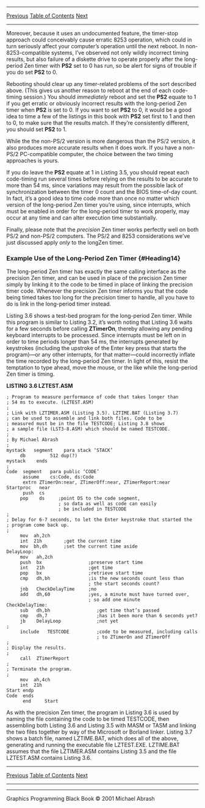   ------------------------ --------------------------------- --------------------
  [Previous](03-07.html)   [Table of Contents](index.html)   [Next](03-09.html)
  ------------------------ --------------------------------- --------------------

Moreover, because it uses an undocumented feature, the timer-stop
approach could conceivably cause erratic 8253 operation, which could in
turn seriously affect your computer’s operation until the next reboot.
In non-8253-compatible systems, I’ve observed not only wildly incorrect
timing results, but also failure of a diskette drive to operate properly
after the long-period Zen timer with **PS2** set to 0 has run, so be
alert for signs of trouble if you do set **PS2** to 0.

Rebooting should clear up any timer-related problems of the sort
described above. (This gives us another reason to reboot at the end of
each code-timing session.) You should *immediately* reboot and set the
**PS2** equate to 1 if you get erratic or obviously incorrect results
with the long-period Zen timer when **PS2** is set to 0. If you want to
set **PS2** to 0, it would be a good idea to time a few of the listings
in this book with **PS2** set first to 1 and then to 0, to make sure
that the results match. If they’re consistently different, you should
set **PS2** to 1.

While the the non-PS/2 version is more dangerous than the PS/2 version,
it also produces more accurate results when it does work. If you have a
non-PS/2 PC-compatible computer, the choice between the two timing
approaches is yours.

If you do leave the **PS2** equate at 1 in Listing 3.5, you should
repeat each code-timing run several times before relying on the results
to be accurate to more than 54 ms, since variations may result from the
possible lack of synchronization between the timer 0 count and the BIOS
time-of-day count. In fact, it’s a good idea to time code more than once
no matter which version of the long-period Zen timer you’re using, since
interrupts, which must be enabled in order for the long-period timer to
work properly, may occur at any time and can alter execution time
substantially.

Finally, please note that the *precision* Zen timer works perfectly well
on both PS/2 and non-PS/2 computers. The PS/2 and 8253 considerations
we’ve just discussed apply *only* to the longZen timer.

### Example Use of the Long-Period Zen Timer {#Heading14}

The long-period Zen timer has exactly the same calling interface as the
precision Zen timer, and can be used in place of the precision Zen timer
simply by linking it to the code to be timed in place of linking the
precision timer code. Whenever the precision Zen timer informs you that
the code being timed takes too long for the precision timer to handle,
all you have to do is link in the long-period timer instead.

Listing 3.6 shows a test-bed program for the long-period Zen timer.
While this program is similar to Listing 3.2, it’s worth noting that
Listing 3.6 waits for a few seconds before calling **ZTimerOn**, thereby
allowing any pending keyboard interrupts to be processed. Since
interrupts must be left on in order to time periods longer than 54 ms,
the interrupts generated by keystrokes (including the upstroke of the
Enter key press that starts the program)—or any other interrupts, for
that matter—could incorrectly inflate the time recorded by the
long-period Zen timer. In light of this, resist the temptation to type
ahead, move the mouse, or the like while the long-period Zen timer is
timing.

**LISTING 3.6 LZTEST.ASM**

    ; Program to measure performance of code that takes longer than
    ; 54 ms to execute. (LZTEST.ASM)
    ;
    ; Link with LZTIMER.ASM (Listing 3.5). LZTIME.BAT (Listing 3.7)
    ; can be used to assemble and link both files. Code to be
    ; measured must be in the file TESTCODE; Listing 3.8 shows
    ; a sample file (LST3-8.ASM) which should be named TESTCODE.
    ;
    ; By Michael Abrash
    ;
    mystack   segment    para stack ‘STACK’
         db         512 dup(?)
    mystack    ends
    ;
    Code  segment   para public ‘CODE’
          assume    cs:Code, ds:Code
          extrn ZTimerOn:near, ZTimerOff:near, ZTimerReport:near
    Startproc   near
          push  cs
         pop    ds     ;point DS to the code segment,
                       ; so data as well as code can easily
                       ; be included in TESTCODE
    ;
    ; Delay for 6-7 seconds, to let the Enter keystroke that started the
    ; program come back up.
    ;
         mov  ah,2ch
         int  21h        ;get the current time
         mov  bh,dh      ;set the current time aside
    DelayLoop:
         mov   ah,2ch
         push  bx                 ;preserve start time
         int   21h                ;get time
         pop   bx                 ;retrieve start time
         cmp   dh,bh              ;is the new seconds count less than
                                  ; the start seconds count?
         jnb   CheckDelayTime     ;no
         add   dh,60              ;yes, a minute must have turned over,
                                  ; so add one minute
    CheckDelayTime:
         sub   dh,bh                 ;get time that’s passed
         cmp   dh,7                  ;has it been more than 6 seconds yet?
         jb    DelayLoop             ;not yet
    ;
         include   TESTCODE          ;code to be measured, including calls
                                     ; to ZTimerOn and ZTimerOff
    ;
    ; Display the results.
    ;
         call  ZTimerReport
    ;
    ; Terminate the program.
    ;
         mov  ah,4ch
         int  21h
    Start endp
    Code  ends
          end     Start

As with the precision Zen timer, the program in Listing 3.6 is used by
naming the file containing the code to be timed TESTCODE, then
assembling both Listing 3.6 and Listing 3.5 with MASM or TASM and
linking the two files together by way of the Microsoft or Borland
linker. Listing 3.7 shows a batch file, named LZTIME.BAT, which does all
of the above, generating and running the executable file LZTEST.EXE.
LZTIME.BAT assumes that the file LZTIMER.ASM contains Listing 3.5 and
the file LZTEST.ASM contains Listing 3.6.

  ------------------------ --------------------------------- --------------------
  [Previous](03-07.html)   [Table of Contents](index.html)   [Next](03-09.html)
  ------------------------ --------------------------------- --------------------

* * * * *

Graphics Programming Black Book © 2001 Michael Abrash

